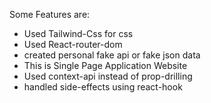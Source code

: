 Some Features are: 
- Used Tailwind-Css for css
- Used React-router-dom 
- created personal fake api or fake json data
- This is Single Page Application Website
- Used context-api instead of prop-drilling
- handled side-effects using react-hook

